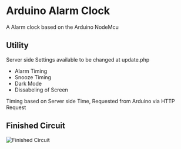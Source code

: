 # Arduino Alarm Clock
 A Alarm clock based on the Arduino NodeMcu 

## Utility

 Server side Settings available to be changed at update.php
 - Alarm Timing
 - Snooze Timing
 - Dark Mode
 - Dissabeling of Screen
 
 Timing based on Server side Time, Requested from Arduino via HTTP Request

## Finished Circuit
![Finished Circuit](https://github.com/BertilBraun/Arduino-Alarm-Clock/tree/main/Resources/IMG_20201020_220151.jpg "Finished Circuit")